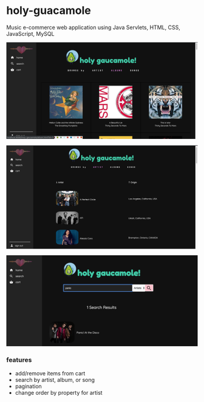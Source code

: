 # holy-guacamole

Music e-commerce web application using Java Servlets, HTML, CSS, JavaScript, MySQL

![screenshot](https://github.com/annmai/holy-guacamole/blob/master/WebContent/img/frontpageshot.png)

![screenshot](https://github.com/annmai/holy-guacamole/blob/master/WebContent/img/screenshot2.png)

![screenshot](https://github.com/annmai/holy-guacamole/blob/master/WebContent/img/searchshot.png)

### features
* add/remove items from cart
* search by artist, album, or song
* pagination
* change order by property for artist

